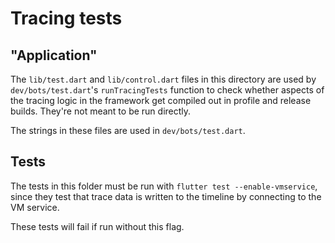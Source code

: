 # Tracing tests

## "Application"

The `lib/test.dart` and `lib/control.dart` files in this directory are used by
`dev/bots/test.dart`'s `runTracingTests` function to check whether aspects of
the tracing logic in the framework get compiled out in profile and release
builds. They're not meant to be run directly.

The strings in these files are used in `dev/bots/test.dart`.

## Tests

The tests in this folder must be run with `flutter test --enable-vmservice`,
since they test that trace data is written to the timeline by connecting to the
VM service.

These tests will fail if run without this flag.
